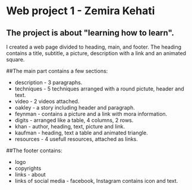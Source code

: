 # Web project 1 - Zemira Kehati

## The project is about "learning how to learn".
I created a web page divided to heading, main, and footer.
The heading contains a title, subtitle, a picture, description with a link and an animated square.

##The main part contains a few sections:
* description - 3 paragraphs.
* techniques - 5 techniques arranged with a round pictute, header and text.
* video - 2 videos attached.
* oakley - a story including header and paragraph.
* feynman - contains a picture and a link with mora information.
* digits - arranged like a table, 4 columns, 2 rows.
* khan - author, heading, text, picture and link.
* kaufman - heading, text a table and animated triangle.
* resources - 4 usefull resources, attached as links.

##The footer contains:
* logo
* copyrights
* links - about
* links of social media - facebook, Instagram contains icon and text.

